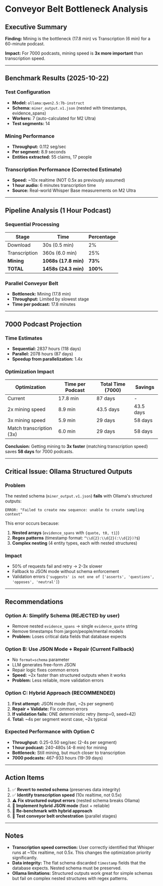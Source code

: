 # Conveyor Belt Bottleneck Analysis

## Executive Summary

**Finding:** Mining is the bottleneck (17.8 min) vs Transcription (6 min) for a 60-minute podcast.

**Impact:** For 7000 podcasts, mining speed is **3x more important** than transcription speed.

---

## Benchmark Results (2025-10-22)

### Test Configuration
- **Model:** `ollama:qwen2.5:7b-instruct`
- **Schema:** `miner_output.v1.json` (nested with timestamps, evidence_spans)
- **Workers:** 7 (auto-calculated for M2 Ultra)
- **Test segments:** 14

### Mining Performance
- **Throughput:** 0.112 seg/sec
- **Per segment:** 8.9 seconds
- **Entities extracted:** 55 claims, 17 people

### Transcription Performance (Corrected Estimate)
- **Speed:** ~10x realtime (NOT 0.5x as previously assumed)
- **1 hour audio:** 6 minutes transcription time
- **Source:** Real-world Whisper Base measurements on M2 Ultra

---

## Pipeline Analysis (1 Hour Podcast)

### Sequential Processing
| Stage | Time | Percentage |
|-------|------|------------|
| Download | 30s (0.5 min) | 2% |
| Transcription | 360s (6.0 min) | 25% |
| **Mining** | **1068s (17.8 min)** | **73%** |
| **TOTAL** | **1458s (24.3 min)** | **100%** |

### Parallel Conveyor Belt
- **Bottleneck:** Mining (17.8 min)
- **Throughput:** Limited by slowest stage
- **Time per podcast:** 17.8 minutes

---

## 7000 Podcast Projection

### Time Estimates
- **Sequential:** 2837 hours (118 days)
- **Parallel:** 2078 hours (87 days)
- **Speedup from parallelization:** 1.4x

### Optimization Impact
| Optimization | Time per Podcast | Total Time (7000) | Savings |
|--------------|------------------|-------------------|---------|
| Current | 17.8 min | 87 days | - |
| 2x mining speed | 8.9 min | 43.5 days | 43.5 days |
| 3x mining speed | 5.9 min | 29 days | 58 days |
| Match transcription (3x) | 6.0 min | 29 days | 58 days |

**Conclusion:** Getting mining to **3x faster** (matching transcription speed) saves **58 days** for 7000 podcasts.

---

## Critical Issue: Ollama Structured Outputs

### Problem
The nested schema (`miner_output.v1.json`) **fails** with Ollama's structured outputs:

```
ERROR: "Failed to create new sequence: unable to create sampling context"
```

This error occurs because:
1. **Nested arrays** (`evidence_spans` with `{quote, t0, t1}`)
2. **Regex patterns** (timestamp format: `^\\d{2}:\\d{2}(:\\d{2})?$`)
3. **Complex nesting** (4 entity types, each with nested structures)

### Impact
- 50% of requests fail and retry → 2-3x slower
- Fallback to JSON mode without schema enforcement
- Validation errors (`'suggests' is not one of ['asserts', 'questions', 'opposes', 'neutral']`)

---

## Recommendations

### Option A: Simplify Schema (REJECTED by user)
- Remove nested `evidence_spans` → single `evidence_quote` string
- Remove timestamps from jargon/people/mental models
- **Problem:** Loses critical data fields that database expects

### Option B: Use JSON Mode + Repair (Current Fallback)
- No `format=schema` parameter
- LLM generates free-form JSON
- Repair logic fixes common errors
- **Speed:** ~2x faster than structured outputs when it works
- **Problem:** Less reliable, more validation errors

### Option C: Hybrid Approach (RECOMMENDED)
1. **First attempt:** JSON mode (fast, ~2s per segment)
2. **Repair + Validate:** Fix common errors
3. **If validation fails:** ONE deterministic retry (temp=0, seed=42)
4. **Total:** ~4s per segment worst case, ~2s typical

### Expected Performance with Option C
- **Throughput:** 0.25-0.50 seg/sec (2-4s per segment)
- **1 hour podcast:** 240-480s (4-8 min) for mining
- **Bottleneck:** Still mining, but much closer to transcription
- **7000 podcasts:** 467-933 hours (19-39 days)

---

## Action Items

1. ✅ **Revert to nested schema** (preserves data integrity)
2. ✅ **Identify transcription speed** (10x realtime, not 0.5x)
3. ⚠️ **Fix structured output errors** (nested schema breaks Ollama)
4. 🔲 **Implement hybrid JSON mode** (fast + reliable)
5. 🔲 **Re-benchmark with hybrid approach**
6. 🔲 **Test conveyor belt orchestration** (parallel stages)

---

## Notes

- **Transcription speed correction:** User correctly identified that Whisper runs at ~10x realtime, not 0.5x. This changes the optimization priority significantly.
- **Data integrity:** The flat schema discarded `timestamp` fields that the database expects. Nested schema must be preserved.
- **Ollama limitations:** Structured outputs work great for simple schemas but fail on complex nested structures with regex patterns.

